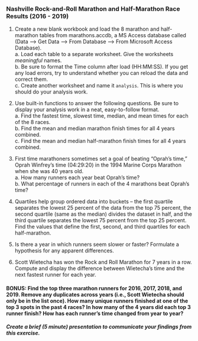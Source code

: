 ### Nashville Rock-and-Roll Marathon and Half-Marathon Race Results (2016 - 2019)

1. Create a new blank workbook and load the 8 marathon and half-marathon tables from marathons.accdb, a MS Access database called (Data --> Get Data --> From Database --> From Microsoft Access Database).  
    a. Load each table to a separate worksheet. Give the worksheets *_meaningful_* names.  
    b. Be sure to format the Time column after load (HH:MM:SS). If you get any load errors, try to understand whether you can reload the data and correct them.  
    c. Create another worksheet and name it `analysis`. This is where you should do your analysis work.  

2. Use built-in functions to answer the following questions. Be sure to display your analysis work in a neat, easy-to-follow format.    
    a. Find the fastest time, slowest time, median, and mean times for each of the 8 races.  
    b. Find the mean and median marathon finish times for all 4 years combined.  
    c. Find the mean and median half-marathon finish times for all 4 years combined.  

3. First time marathoners sometimes set a goal of beating “Oprah’s time,” Oprah Winfrey’s time (04:29:20) in the 1994 Marine Corps Marathon when she was 40 years old.  
        a. How many runners each year beat Oprah’s time?  
        b. What percentage of runners in each of the 4 marathons beat Oprah’s time?  

4. Quartiles help group ordered data into buckets – the first quartile separates the lowest 25 percent of the data from the top 75 percent, the second quartile (same as the median) divides the dataset in half, and the third quartile separates the lowest 75 percent from the top 25 percent. Find the values that define the first, second, and third quartiles for each half-marathon.

5. Is there a year in which runners seem slower or faster? Formulate a hypothesis for any apparent differences.

6. Scott Wietecha has won the Rock and Roll Marathon for 7 years in a row. Compute and display the difference between Wietecha’s time and the next fastest runner for each year.

#### BONUS: Find the top three marathon runners for 2016, 2017, 2018, and 2019. Remove any duplicates across years (i.e., Scott Wietecha should only be in the list once). How many unique runners finished at one of the top 3 spots in the past 4 races? In how many of the 4 years did each top 3 runner finish? How has each runner’s time changed from year to year?

##### Create a brief (5 minute) presentation to communicate your findings from this exercise.




